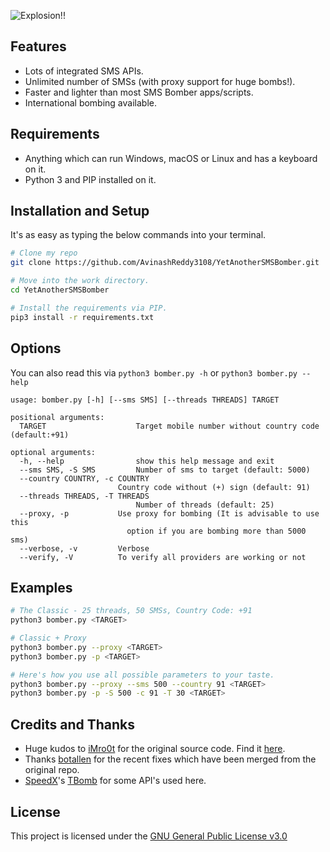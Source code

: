 ![Explosion!!](https://imgur.com/download/FPZPLK9)

## Features
- Lots of integrated SMS APIs.
- Unlimited number of SMSs (with proxy support for huge bombs!).
- Faster and lighter than most SMS Bomber apps/scripts.
- International bombing available.

## Requirements
- Anything which can run Windows, macOS or Linux and has a keyboard on it.
- Python 3 and PIP installed on it.

## Installation and Setup
It's as easy as typing the below commands into your terminal.
```bash
# Clone my repo
git clone https://github.com/AvinashReddy3108/YetAnotherSMSBomber.git

# Move into the work directory.
cd YetAnotherSMSBomber

# Install the requirements via PIP.
pip3 install -r requirements.txt
```

## Options
You can also read this via `python3 bomber.py -h` or `python3 bomber.py --help`

```
usage: bomber.py [-h] [--sms SMS] [--threads THREADS] TARGET

positional arguments:
  TARGET                    Target mobile number without country code (default:+91)

optional arguments:
  -h, --help                show this help message and exit
  --sms SMS, -S SMS         Number of sms to target (default: 5000)
  --country COUNTRY, -c COUNTRY
                        Country code without (+) sign (default: 91)
  --threads THREADS, -T THREADS
                            Number of threads (default: 25)
  --proxy, -p           Use proxy for bombing (It is advisable to use this
                          option if you are bombing more than 5000 sms)
  --verbose, -v         Verbose
  --verify, -V          To verify all providers are working or not
```

## Examples
```bash
# The Classic - 25 threads, 50 SMSs, Country Code: +91
python3 bomber.py <TARGET>

# Classic + Proxy
python3 bomber.py --proxy <TARGET>
python3 bomber.py -p <TARGET>

# Here's how you use all possible parameters to your taste.
python3 bomber.py --proxy --sms 500 --country 91 <TARGET>
python3 bomber.py -p -S 500 -c 91 -T 30 <TARGET>
```

## Credits and Thanks
- Huge kudos to [iMro0t](https://github.com/iMro0t) for the original source code. Find it [here](https://github.com/bomb3r/).
- Thanks [botallen](https://github.com/botallen) for the recent fixes which have been merged from the original repo.
- [SpeedX](https://github.com/TheSpeedX)'s [TBomb](https://github.com/TheSpeedX/TBomb) for some API's used here.

## License
This project is licensed under the [GNU General Public License v3.0](https://github.com/AvinashReddy3108/YetAnotherSMSBomber/blob/master/LICENSE)
